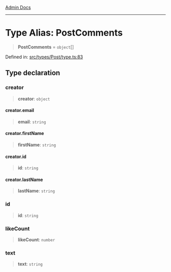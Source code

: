 [Admin Docs](/)

***

# Type Alias: PostComments

> **PostComments** = `object`[]

Defined in: [src/types/Post/type.ts:83](https://github.com/PalisadoesFoundation/talawa-admin/blob/main/src/types/Post/type.ts#L83)

## Type declaration

### creator

> **creator**: `object`

#### creator.email

> **email**: `string`

#### creator.firstName

> **firstName**: `string`

#### creator.id

> **id**: `string`

#### creator.lastName

> **lastName**: `string`

### id

> **id**: `string`

### likeCount

> **likeCount**: `number`

### text

> **text**: `string`

